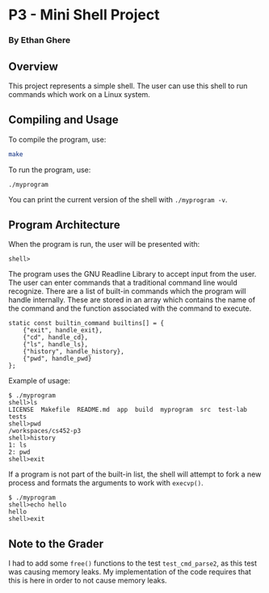 # P3 - Mini Shell Project
### By Ethan Ghere

## Overview
This project represents a simple shell. The user can use this shell to 
run commands which work on a Linux system. 

## Compiling and Usage

To compile the program, use:
```bash
make
```

To run the program, use:
```
./myprogram
```
You can print the current version of the shell with `./myprogram -v`.

## Program Architecture

When the program is run, the user will be presented with:

```
shell>
```

The program uses the GNU Readline Library to accept input from the user. 
The user can enter commands that a traditional command line would recognize. 
There are a list of built-in commands which the program will handle 
internally. These are stored in an array which contains the name of the
command and the function associated with the command to execute. 

```
static const builtin_command builtins[] = {
    {"exit", handle_exit},
    {"cd", handle_cd},
    {"ls", handle_ls},
    {"history", handle_history},
    {"pwd", handle_pwd}
};
```

Example of usage:
```
$ ./myprogram 
shell>ls
LICENSE  Makefile  README.md  app  build  myprogram  src  test-lab  tests
shell>pwd
/workspaces/cs452-p3
shell>history
1: ls
2: pwd
shell>exit
```

If a program is not part of the built-in list, the shell will attempt to 
fork a new process and formats the arguments to work with `execvp()`. 

```
$ ./myprogram 
shell>echo hello
hello
shell>exit
```

## Note to the Grader

I had to add some `free()` functions to the test `test_cmd_parse2`, as 
this test was causing memory leaks. My implementation of the code requires 
that this is here in order to not cause memory leaks. 